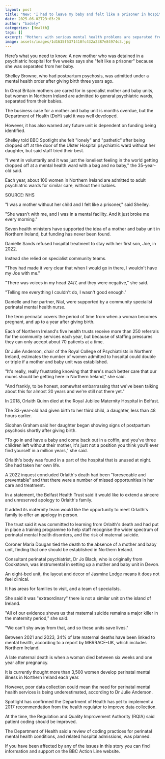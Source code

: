 ```yaml
---
layout: post
title: "New: 'I had to leave my baby and felt like a prisoner in hospital'"
date: 2025-06-02T23:03:20
author: "badely"
categories: [Health]
tags: []
excerpt: "Mothers with serious mental health problems are separated from their babies in Northern Ireland, unlike the rest of the UK."
image: assets/images/1d1635f5371410fc432a2387e84974c3.jpg
---
```


Here’s what you need to know: A new mother who was detained in a psychiatric hospital for five weeks says she "felt like a prisoner" because she was separated from her baby.

Shelley Browne, who had postpartum psychosis, was admitted under a mental health order after giving birth three years ago.

In Great Britain mothers are cared for in specialist mother and baby units, but women in Northern Ireland are admitted to general psychiatric wards, separated from their babies.

The business case for a mother and baby unit is months overdue, but the Department of Health (DoH) said it was well developed.

However, it has also warned any future unit is dependent on funding being identified.

Shelley told BBC Spotlight she felt "lonely" and "pathetic" after being dropped off at the door of the Ulster Hospital psychiatric ward without her daughter, but said staff tried their best.

"I went in voluntarily and it was just the loneliest feeling in the world getting dropped off at a mental health ward with a bag and no baby," the 35-year-old said.

Each year, about 100 women in Northern Ireland are admitted to adult psychiatric wards for similar care, without their babies.

SOURCE: NHS

"I was a mother without her child and I felt like a prisoner," said Shelley.

"She wasn't with me, and I was in a mental facility. And it just broke me every morning."

Seven health ministers have supported the idea of a mother and baby unit in Northern Ireland, but funding has never been found.

Danielle Sands refused hospital treatment to stay with her first son, Joe, in 2022.

Instead she relied on specialist community teams.

"They had made it very clear that when I would go in there, I wouldn't have my Joe with me."

"There was voices in my head 24/7, and they were negative," she said.

"Telling me everything I couldn't do, I wasn't good enough."

Danielle and her partner, Nial, were supported by a community specialist perinatal mental health nurse.

The term perinatal covers the period of time from when a woman becomes pregnant, and up to a year after giving birth.

Each of Northern Ireland's five health trusts receive more than 250 referrals for the community services each year, but because of staffing pressures they can only accept about 70 patients at a time.

Dr Julie Anderson, chair of the Royal College of Psychiatrists in Northern Ireland, estimates the number of women admitted to hospital could double or triple if a mother and baby unit was established.

"It's really, really frustrating knowing that there's much better care that our mums should be getting here in Northern Ireland," she said.

"And frankly, to be honest, somewhat embarrassing that we've been talking about this for almost 20 years and we're still not there yet."

In 2018, Orlaith Quinn died at the Royal Jubilee Maternity Hospital in Belfast.

The 33-year-old had given birth to her third child, a daughter, less than 48 hours earlier.

Siobhan Graham said her daughter began showing signs of postpartum psychosis shortly after giving birth.

"To go in and have a baby and come back out in a coffin, and you've three children left without their mother, it's just not a position you think you'll ever find yourself in a million years," she said.

Orlaith's body was found in a part of the hospital that is unused at night. She had taken her own life.

A 2022 inquest concluded Orlaith's death had been "foreseeable and preventable" and that there were a number of missed opportunities in her care and treatment.

In a statement, the Belfast Health Trust said it would like to extend a sincere and unreserved apology to Orlaith's family.

It added its maternity team would like the opportunity to meet Orlaith's family to offer an apology in person.

The trust said it was committed to learning from Orlaith's death and had put in place a training programme to help staff recognise the wider spectrum of perinatal mental health disorders, and the risk of maternal suicide.

Coroner Maria Dougan tied the death to the absence of a mother and baby unit, finding that one should be established in Northern Ireland.

Consultant perinatal psychiatrist, Dr Jo Black, who is originally from Cookstown, was instrumental in setting up a mother and baby unit in Devon.

An eight-bed unit, the layout and decor of Jasmine Lodge means it does not feel clinical.

It has areas for families to visit, and a team of specialists.

She said it was "extraordinary" there is not a similar unit on the island of Ireland.

"All of our evidence shows us that maternal suicide remains a major killer in the maternity period," she said.

"We can't shy away from that, and so these units save lives."

Between  2021 and 2023, 34% of late maternal deaths have been linked to mental health, according to a report by MBRRACE-UK, which includes Northern Ireland. 

A late maternal death is when a woman died between six weeks and one year after pregnancy.

It is currently thought more than 3,500 women develop perinatal mental illness in Northern Ireland each year.

However, poor data collection could mean the need for perinatal mental health services is being underestimated, according to Dr Julie Anderson.

Spotlight has confirmed the Department of Health has yet to implement a 2017 recommendation from the health regulator to improve data collection.

At the time, the Regulation and Quality Improvement Authority (RQIA) said patient coding should be improved.

The Department of Health said a review of coding practices for perinatal mental health conditions, and related hospital admissions, was planned.

If you have been affected by any of the issues in this story you can find information and support on the BBC Action Line website.

